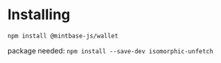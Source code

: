 

# Installing

`npm install @mintbase-js/wallet`

package needed: `npm install --save-dev isomorphic-unfetch`

